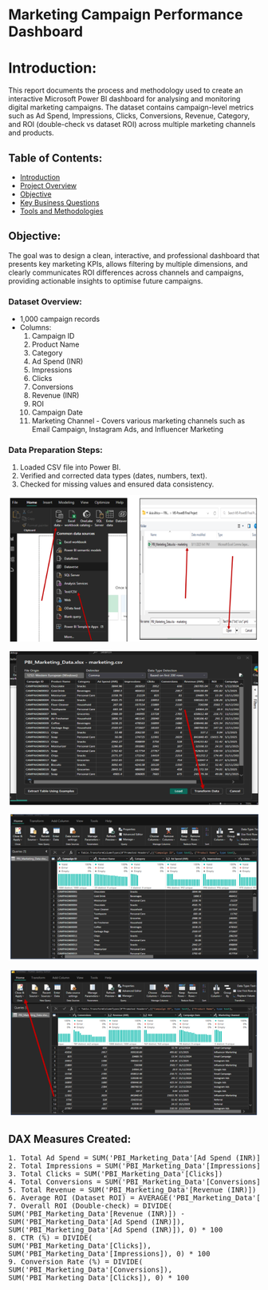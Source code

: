 # Marketing Campaign Performance Dashboard

# Introduction:
This report documents the process and methodology used to create an interactive Microsoft Power BI dashboard for analysing and monitoring digital marketing campaigns. The dataset contains campaign-level metrics such as Ad Spend, Impressions, Clicks, Conversions, Revenue, Category, and ROI (double-check vs dataset ROI) across multiple marketing channels and products.

## Table of Contents:

- [Introduction](#introduction)
- [Project Overview](#project-overview)
- [Objective](#objectives)
- [Key Business Questions](#key-business-questions)
- [Tools and Methodologies](#tools-and-methodologies)

## Objective:
The goal was to design a clean, interactive, and professional dashboard that presents key marketing KPIs, allows filtering by multiple dimensions, and clearly communicates ROI differences across channels and campaigns, providing actionable insights to optimise future campaigns.

### Dataset Overview:
- 1,000 campaign records
- Columns:
  1. Campaign ID
  2. Product Name
  3. Category
  4. Ad Spend (INR)
  5. Impressions
  6. Clicks
  7. Conversions
  8. Revenue (INR)
  9. ROI
  10. Campaign Date
  11. Marketing Channel - Covers various marketing channels such as Email Campaign, Instagram Ads, and Influencer Marketing



### Data Preparation Steps:
1. Loaded CSV file into Power BI.
2. Verified and corrected data types (dates, numbers, text).
3. Checked for missing values and ensured data consistency.


![image alt](https://github.com/Its-Lilianne/PBI-Project/blob/9d7cce81e3acfbe2511be08c976e112139e2ddd2/Image1.png)

![image_alt](https://github.com/Its-Lilianne/PBI-Project/blob/205c7e31cf6f8136e3d7818f235f1e91af8f2a65/Image2.png)

![image_alt](https://github.com/Its-Lilianne/PBI-Project/blob/8049d49ef913409430177ffbf6ddee102daf5def/Image6.png)

![image_alt](https://github.com/Its-Lilianne/PBI-Project/blob/13f3378f75c83be32f47f0eb0a09ad7dc0b461ef/Image4.png)


## DAX Measures Created:
<pre>
1. Total Ad Spend = SUM('PBI_Marketing_Data'[Ad Spend (INR)])
2. Total Impressions = SUM('PBI_Marketing_Data'[Impressions])
3. Total Clicks = SUM('PBI_Marketing_Data'[Clicks])
4. Total Conversions = SUM('PBI_Marketing_Data'[Conversions])
5. Total Revenue = SUM('PBI_Marketing_Data'[Revenue (INR)])
6. Average ROI (Dataset ROI) = AVERAGE('PBI_Marketing_Data'[ROI])
7. Overall ROI (Double-check) = DIVIDE(
SUM('PBI_Marketing_Data'[Revenue (INR)]) -
SUM('PBI_Marketing_Data'[Ad Spend (INR)]),
SUM('PBI_Marketing_Data'[Ad Spend (INR)]), 0) * 100
8. CTR (%) = DIVIDE(
SUM('PBI_Marketing_Data'[Clicks]),
SUM('PBI_Marketing_Data'[Impressions]), 0) * 100
9. Conversion Rate (%) = DIVIDE(
SUM('PBI_Marketing_Data'[Conversions]),
SUM('PBI_Marketing_Data'[Clicks]), 0) * 100  
</pre>

